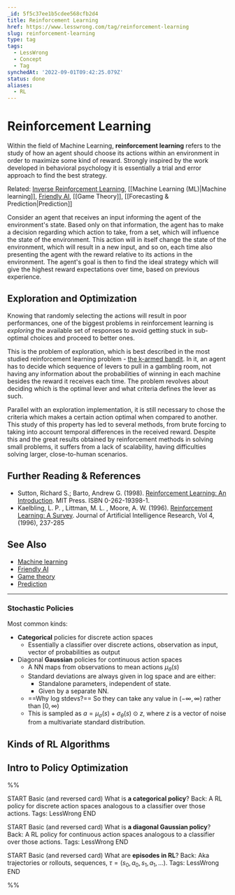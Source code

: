 ```yaml
---
_id: 5f5c37ee1b5cdee568cfb2d4
title: Reinforcement Learning
href: https://www.lesswrong.com/tag/reinforcement-learning
slug: reinforcement-learning
type: tag
tags:
  - LessWrong
  - Concept
  - Tag
synchedAt: '2022-09-01T09:42:25.079Z'
status: done
aliases:
  - RL
---
```


# Reinforcement Learning

Within the field of Machine Learning, **reinforcement learning** refers to the study of how an agent should choose its actions within an environment in order to maximize some kind of reward. Strongly inspired by the work developed in behavioral psychology it is essentially a trial and error approach to find the best strategy.

Related: [Inverse Reinforcement Learning](/tag/inverse-reinforcement-learning), [[Machine Learning  (ML)|Machine learning]], [Friendly AI](https://wiki.lesswrong.com/wiki/Friendly_AI), [[Game Theory]], [[Forecasting & Prediction|Prediction]]

Consider an agent that receives an input informing the agent of the environment's state. Based only on that information, the agent has to make a decision regarding which action to take, from a set, which will influence the state of the environment. This action will in itself change the state of the environment, which will result in a new input, and so on, each time also presenting the agent with the reward relative to its actions in the environment. The agent's goal is then to find the ideal strategy which will give the highest reward expectations over time, based on previous experience.

## Exploration and Optimization

Knowing that randomly selecting the actions will result in poor performances, one of the biggest problems in reinforcement learning is *exploring* the available set of responses to avoid getting stuck in sub-optimal choices and proceed to better ones.

This is the problem of exploration, which is best described in the most studied reinforcement learning problem - [the k-armed bandit](http://en.wikipedia.org/wiki/Multi-armed_bandit). In it, an agent has to decide which sequence of levers to pull in a gambling room, not having any information about the probabilities of winning in each machine besides the reward it receives each time. The problem revolves about deciding which is the optimal lever and what criteria defines the lever as such.

Parallel with an exploration implementation, it is still necessary to chose the criteria which makes a certain action optimal when compared to another. This study of this property has led to several methods, from brute forcing to taking into account temporal differences in the received reward. Despite this and the great results obtained by reinforcement methods in solving small problems, it suffers from a lack of scalability, having difficulties solving larger, close-to-human scenarios.

## Further Reading & References

- Sutton, Richard S.; Barto, Andrew G. (1998). [Reinforcement Learning: An Introduction](http://129.2.53.113/~poeppel/dp_papers/ivry_rev.pdf). MIT Press. ISBN 0-262-19398-1.
- Kaelbling, L. P. , Littman, M. L. , Moore, A. W. (1996). [Reinforcement Learning: A Survey](http://arxiv.org/pdf/cs/9605103v1.pdf). Journal of Artificial Intelligence Research, Vol 4, (1996), 237-285

## See Also

- [Machine learning](machine-learning)
- [Friendly AI](https://wiki.lesswrong.com/wiki/Friendly_AI)
- [Game theory](game-theory)
- [Prediction](https://wiki.lesswrong.com/wiki/Prediction)

---


### Stochastic Policies 
Most common kinds:
- **Categorical** policies for discrete action spaces
	- Essentially a classifier over discrete actions, observation as input, vector of probabilities as output
- Diagonal **Gaussian** policies for continuous action spaces
	- A NN maps from observations to mean actions $\mu_\theta(s)$
	- Standard deviations are always given in log space and are either:
		- Standalone parameters, independent of state.
		- Given by a separate NN.
	- ==Why log stdevs?== So they can take any value in $(-\infty, \infty)$ rather than $[0, \infty)$
	- This is sampled as $a = \mu_\sigma(s) + \sigma_\theta(s) \odot z$,  where $z$ is a vector of noise from a multivariate standard distribution. 



## Kinds of RL Algorithms

## Intro to Policy Optimization

%%

START
Basic (and reversed card)
What is **a categorical policy**?
Back: A RL policy for discrete action spaces analogous to a classifier over those actions.
Tags: LessWrong
END

START
Basic (and reversed card)
What is **a diagonal Gaussian policy**?
Back: A RL policy for continuous action spaces analogous to a classifier over those actions.
Tags: LessWrong
END

START
Basic (and reversed card)
What are **episodes in RL**?
Back: Aka trajectories or rollouts, sequences, $\tau = (s_0, a_0, s_1, a_1, \dots)$.
Tags: LessWrong
END


%%
	
